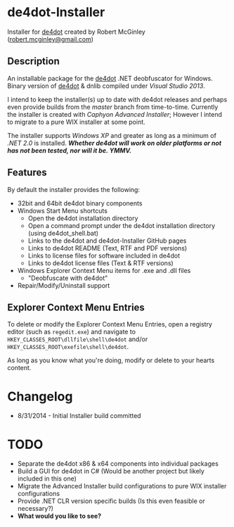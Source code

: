 de4dot-Installer
================
Installer for [de4dot](https://www.github.com/0xd4d/de4dot) created by Robert McGinley ([robert.mcginley@gmail.com](mailto:robert.mcginley@gmail.com))

## Description ##
An installable package for the [de4dot](https://www.github.com/0xd4d/de4dot) .NET deobfuscator for Windows.
Binary version of [de4dot](https://www.github.com/0xd4d/de4dot) & dnlib compiled under *Visual Studio 2013*.

I intend to keep the installer(s) up to date with de4dot releases and perhaps even provide builds from the *master* branch from time-to-time. Currently the installer is created with *Caphyon Advanced Installer*; However I intend to migrate to a pure WIX installer at some point.

The installer supports *Windows XP* and greater as long as a minimum of *.NET 2.0* is installed. ***Whether de4dot will work on older platforms or not has not been tested, nor will it be. YMMV.*** 

## Features ##

By default the installer provides the following:
- 32bit and 64bit de4dot binary components
- Windows Start Menu shortcuts
	- Open the de4dot installation directory
	- Open a command prompt under the de4dot installation directory (using de4dot_shell.bat)
	- Links to the de4dot and de4dot-Installer GitHub pages
	- Links to de4dot README (Text, RTF and PDF versions)
	- Links to license files for software included in de4dot
	- Links to de4dot license files (Text & RTF versions)
- Windows Explorer Context Menu items for .exe and .dll files
	- "Deobfuscate with de4dot"
- Repair/Modify/Uninstall support
 
## Explorer Context Menu Entries ##
To delete or modify the Explorer Context Menu Entries, open a registry editor (such as `regedit.exe`) and navigate to `HKEY_CLASSES_ROOT\dllfile\shell\de4dot` and/or `HKEY_CLASSES_ROOT\exefile\shell\de4dot`.

As long as you know what you're doing, modify or delete to your hearts content.

# Changelog #

- 8/31/2014 - Initial Installer build committed


# TODO #
- Separate the de4dot x86 & x64 components into individual packages
- Build a GUI for de4dot in C# (Would be another project but likely included in this one)
- Migrate the Advanced Installer build configurations to pure WIX installer configurations
- Provide .NET CLR version specific builds (Is this even feasible or necessary?)
- **What would you like to see?**
